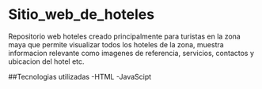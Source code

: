 # Sitio_web_de_hoteles
Repositorio web hoteles creado principalmente para turistas en la zona maya que permite visualizar todos los hoteles
de la zona, muestra informacion relevante como imagenes de referencia, servicios, contactos y ubicacion del hotel etc.

##Tecnologias utilizadas
-HTML
-JavaScipt
